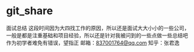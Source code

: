 # git_share

面试总结
这段时间因为大四找工作的原因，所以还是面试大大小小的一些公司，一般是都是注重基础和项目经验，所以还是针对我被问到的一些点做一些总结吧
作为初学者难免有错误，望指正
邮箱：837001764@qq.com
知乎：张君逸